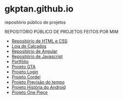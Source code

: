 # gkptan.github.io
 repositório público de projetos

REPOSITÓRIO PÚBLICO DE PROJETOS FEITOS POR MIM

* [Repositório de HTML e CSS](https://gkptan.github.io/HTML-CSS/)
* [Loja de Calçados](https://gkptan.github.io/Loja-de-calcados)
* [Repositório de Angular](https://gkptan.github.io/Angular/)
* [Repositório de Javascript](https://gkptan.github.io/Javascript/)
* [Portfólio](https://gkptan.github.io/Portfolio/)
* [Projeto GTA](https://gkptan.github.io/projeto-GTA/)
* [Projeto Login](https://gkptan.github.io/projeto-login/)
* [Projeto Cordel](https://gkptan.github.io/Projeto-cordel/)
* [Projeto Previsão do tempo](https://gkptan.github.io/app-weather-forecast/)
* [Projeto História do Android](https://gkptan.github.io/correction-of-site-android-history/)
* [Projeto One Piece](https://gkptan.github.io/projeto-one-piece/)